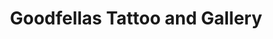 ---
title: "Goodfellas Tattoo and Gallery"
url: /kansas-city/goodfellas-tattoo-and-gallery/
shop: Tattoo
---